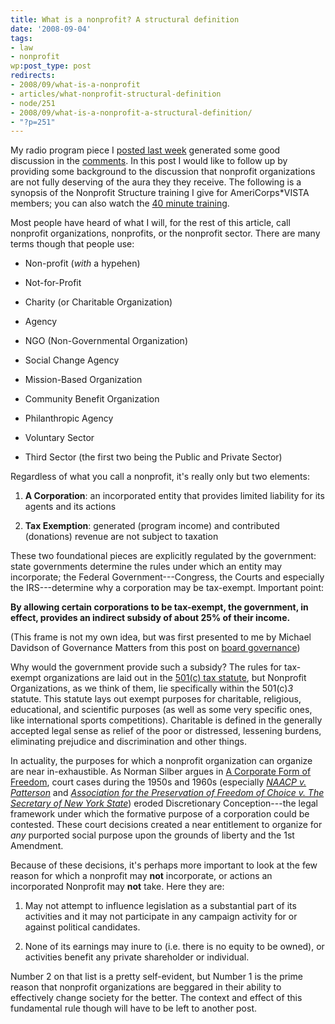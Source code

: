 ```yaml
---
title: What is a nonprofit? A structural definition
date: '2008-09-04'
tags:
- law
- nonprofit
wp:post_type: post
redirects:
- 2008/09/what-is-a-nonprofit
- articles/what-nonprofit-structural-definition
- node/251
- 2008/09/what-is-a-nonprofit-a-structural-definition/
- "?p=251"
---
```


My radio program piece I [posted last week](http://island94.org/articles/radio-ga-ga-2-role-nonprofits-constructing-better-world) generated some good discussion in the [comments](http://island94.org/articles/radio-ga-ga-2-role-nonprofits-constructing-better-world?#comments). In this post I would like to follow up by providing some background to the discussion that nonprofit organizations are not fully deserving of the aura they they receive. The following is a synopsis of the Nonprofit Structure training I give for AmeriCorps\*VISTA members; you can also watch the [40 minute training](http://ctcvista.org/node/1334).

Most people have heard of what I will, for the rest of this article, call nonprofit organizations, nonprofits, or the nonprofit sector. There are many terms though that people use:

- Non-profit (_with_ a hypehen)

- Not-for-Profit

- Charity (or Charitable Organization)

- Agency

- NGO (Non-Governmental Organization)

- Social Change Agency

- Mission-Based Organization

- Community Benefit Organization

- Philanthropic Agency

- Voluntary Sector

- Third Sector (the first two being the Public and Private Sector)

Regardless of what you call a nonprofit, it's really only but two elements:

1. **A Corporation**: an incorporated entity that provides limited liability for its agents and its actions

2. **Tax Exemption**: generated (program income) and contributed (donations) revenue are not subject to taxation

These two foundational pieces are explicitly regulated by the government: state governments determine the rules under which an entity may incorporate; the Federal Government---Congress, the Courts and especially the IRS---determine why a corporation may be tax-exempt. Important point:

**By allowing certain corporations to be tax-exempt, the government, in effect, provides an indirect subsidy of about 25% of their income.**

(This frame is not my own idea, but was first presented to me by Michael Davidson of Governance Matters from this post on [board governance](http://island94.org/articles/nonprofit-board-management-governance-and-advice))

Why would the government provide such a subsidy? The rules for tax-exempt organizations are laid out in the [501(c) tax statute](http://en.wikipedia.org/wiki/501(c)), but Nonprofit Organizations, as we think of them, lie specifically within the 501(c)_3_ statute. This statute lays out exempt purposes for charitable, religious, educational, and scientific purposes (as well as some very specific ones, like international sports competitions). Charitable is defined in the generally accepted legal sense as relief of the poor or distressed, lessening burdens, eliminating prejudice and discrimination and other things.

In actuality, the purposes for which a nonprofit organization can organize are near in-exhaustible. As Norman Silber argues in [A Corporate Form of Freedom](http://books.google.com/books?id=1OuEGu-Ua6wC), court cases during the 1950s and 1960s (especially _[NAACP v. Patterson](http://en.wikipedia.org/wiki/National_Association_for_the_Advancement_of_Colored_People_v._Alabama)_ and _[Association for the Preservation of Freedom of Choice v. The Secretary of New York State](http://bulk.resource.org/courts.gov/c/F2/299/299.F2d.212.228.27279_1.html)_) eroded Discretionary Conception---the legal framework under which the formative purpose of a corporation could be contested. These court decisions created a near entitlement to organize for _any_ purported social purpose upon the grounds of liberty and the 1st Amendment.

Because of these decisions, it's perhaps more important to look at the few reason for which a nonprofit may **not** incorporate, or actions an incorporated Nonprofit may **not** take. Here they are:

1. May not attempt to influence legislation as a substantial part of its activities and it may not participate in any campaign activity for or against political candidates.

2. None of its earnings may inure to (i.e. there is no equity to be owned), or activities benefit any private shareholder or individual.

Number 2 on that list is a pretty self-evident, but Number 1 is the prime reason that nonprofit organizations are beggared in their ability to effectively change society for the better. The context and effect of this fundamental rule though will have to be left to another post.
